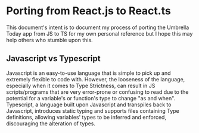 # Porting from React.js to React.ts

This document's intent is to document my process of porting the Umbrella Today app from JS to TS for my own personal reference but I hope this may help others who stumble upon this.

## Javascript vs Typescript

Javascript is an easy-to-use language that is simple to pick up and extremely flexible to code with. However, the looseness of the language, especially when it comes to Type Strictness, can result in JS scripts/programs that are very error-prone or confusing to read due to the potential for a variable's or function's type to change "as and when".
Typescript, a language built upon Javascript and transpiles back to Javascript, introduces static typing and supports files containing Type definitions, allowing variables' types to be inferred and enforced, discouraging the alteration of types.
